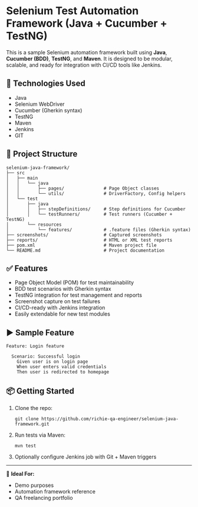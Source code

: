 # Selenium Test Automation Framework (Java + Cucumber + TestNG)

This is a sample Selenium automation framework built using **Java**, **Cucumber (BDD)**, **TestNG**, and **Maven**. It is designed to be modular, scalable, and ready for integration with CI/CD tools like Jenkins.

## 🔧 Technologies Used
- Java
- Selenium WebDriver
- Cucumber (Gherkin syntax)
- TestNG
- Maven
- Jenkins
- GIT

## 📁 Project Structure

```
selenium-java-framework/
├── src
│   ├── main
│   │   └── java
│   │       ├── pages/               # Page Object classes
│   │       └── utils/               # DriverFactory, Config helpers
│   └── test
│       ├── java
│       │   ├── stepDefinitions/     # Step definitions for Cucumber
│       │   └── testRunners/         # Test runners (Cucumber + TestNG)
│       └── resources
│           └── features/            # .feature files (Gherkin syntax)
├── screenshots/                     # Captured screenshots
├── reports/                         # HTML or XML test reports
├── pom.xml                          # Maven project file
└── README.md                        # Project documentation
```

## ✅ Features
- Page Object Model (POM) for test maintainability
- BDD test scenarios with Gherkin syntax
- TestNG integration for test management and reports
- Screenshot capture on test failures
- CI/CD-ready with Jenkins integration
- Easily extendable for new test modules

## ▶️ Sample Feature

```gherkin
Feature: Login feature

  Scenario: Successful login
    Given user is on login page
    When user enters valid credentials
    Then user is redirected to homepage
```

## 📦 Getting Started

1. Clone the repo:
   ```
   git clone https://github.com/richie-qa-engineer/selenium-java-framework.git
   ```
2. Run tests via Maven:
   ```
   mvn test
   ```

3. Optionally configure Jenkins job with Git + Maven triggers

---

🎯 **Ideal For:**
- Demo purposes
- Automation framework reference
- QA freelancing portfolio
